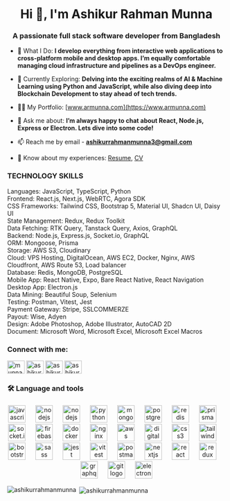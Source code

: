 <h1 align="center">Hi 👋, I'm Ashikur Rahman Munna</h1>
<h3 align="center">A passionate full stack software developer from Bangladesh</h3>

- 🔭 What I Do: **I develop everything from interactive web applications to cross-platform mobile and desktop apps. I’m equally comfortable managing cloud infrastructure and pipelines as a DevOps engineer.**

- 🌱 Currently Exploring: **Delving into the exciting realms of AI & Machine Learning using Python and JavaScript, while also diving deep into Blockchain Development to stay ahead of tech trends.**

- 👨‍💻 My Portfolio: [www.armunna.com](https://www.armunna.com)

- 💬 Ask me about: **I’m always happy to chat about React, Node.js, Express or Electron. Lets dive into some code!**

- 📫 Reach me by email - **ashikurrahmanmunna3@gmail.com**

- 📄 Know about my experiences: [Resume](https://drive.google.com/file/d/18yX0IzAj-Lo01iHX6I58DTFuZVta_4_4/view?usp=sharing), [CV](https://drive.google.com/file/d/1bwiaky42NcRYNcHvIyq5tR3Stw3Gr5m6/view?usp=sharing)

<h3>TECHNOLOGY SKILLS</h3>
Languages: JavaScript, TypeScript, Python <br>
Frontend: React.js, Next.js, WebRTC, Agora SDK <br>
CSS Frameworks: Tailwind CSS, Bootstrap 5, Material UI, Shadcn UI, Daisy UI <br>
State Management: Redux, Redux Toolkit <br>
Data Fetching: RTK Query, Tanstack Query, Axios, GraphQL <br>
Backend: Node.js, Express.js, Socket.io, GraphQL <br>
ORM: Mongoose, Prisma <br>
Storage: AWS S3, Cloudinary <br>
Cloud: VPS Hosting, DigitalOcean, AWS EC2, Docker, Nginx, AWS Cloudfront, AWS Route 53, Load balancer <br>
Database: Redis, MongoDB, PostgreSQL <br>
Mobile App: React Native, Expo, Bare React Native, React Navigation <br>
Desktop App: Electron.js <br>
Data Mining: Beautiful Soup, Selenium <br>
Testing: Postman, Vitest, Jest <br>
Payment Gateway: Stripe, SSLCOMMERZE <br>
Payout: Wise, Adyen <br>
Design: Adobe Photoshop, Adobe Illustrator, AutoCAD 2D <br>
Document: Microsoft Word, Microsoft Excel, Microsoft Excel Macros <br>

<h3 align="left">Connect with me:</h3>
<p align="left">
<a href="https://twitter.com/munna_ashikur" target="blank"><img align="center" src="https://raw.githubusercontent.com/rahuldkjain/github-profile-readme-generator/master/src/images/icons/Social/twitter.svg" alt="munna_ashikur" height="30" width="40" /></a>
<a href="https://linkedin.com/in/ashikur-rahman-munna-543917229/" target="blank"><img align="center" src="https://raw.githubusercontent.com/rahuldkjain/github-profile-readme-generator/master/src/images/icons/Social/linked-in-alt.svg" alt="ashikur-rahman-munna-543917229/" height="30" width="40" /></a>
<a href="https://fb.com/ashikurrahman.munna.90" target="blank"><img align="center" src="https://raw.githubusercontent.com/rahuldkjain/github-profile-readme-generator/master/src/images/icons/Social/facebook.svg" alt="ashikurrahman.munna.90" height="30" width="40" /></a>
<a href="https://instagram.com/ashikurrahmanmunna3" target="blank"><img align="center" src="https://raw.githubusercontent.com/rahuldkjain/github-profile-readme-generator/master/src/images/icons/Social/instagram.svg" alt="ashikurrahmanmunna3" height="30" width="40" /></a>
</p>

<h3 align="left">🛠 Language and tools</h3>

###

<div align="center">
  <img src="https://cdn.jsdelivr.net/gh/devicons/devicon/icons/javascript/javascript-original.svg" height="40" alt="javascript logo"  />
  <img width="15" />
  <img src="https://cdn.jsdelivr.net/gh/devicons/devicon/icons/nodejs/nodejs-original.svg" height="40" alt="nodejs logo"  />
  <img width="15" />
  <img src="https://cdn.jsdelivr.net/gh/devicons/devicon@latest/icons/typescript/typescript-original.svg" height="40" alt="nodejs logo"  />
  <img width="15" />
  <img src="https://cdn.jsdelivr.net/gh/devicons/devicon@latest/icons/python/python-original.svg" height="40" alt="python logo" />
  <img width="15" />
  <img src="https://cdn.jsdelivr.net/gh/devicons/devicon/icons/mongodb/mongodb-original.svg" height="40" alt="mongodb logo"  />
  <img width="15" />
  <img src="https://cdn.jsdelivr.net/gh/devicons/devicon/icons/postgresql/postgresql-original.svg" height="40" alt="postgresql logo"  />
  <img width="15" />
  <img src="https://cdn.jsdelivr.net/gh/devicons/devicon/icons/redis/redis-original.svg" height="40" alt="redis logo"  />
  <img width="15" />
  <img src="https://cdn.jsdelivr.net/gh/devicons/devicon@latest/icons/prisma/prisma-original.svg" height="40" alt="prisma logo"  />
  <img width="15" />
  <img src="https://cdn.jsdelivr.net/gh/devicons/devicon@latest/icons/socketio/socketio-original.svg" height="40" alt="socket.io logo"  />
  <img width="15" />
  <img src="https://cdn.jsdelivr.net/gh/devicons/devicon/icons/firebase/firebase-plain-wordmark.svg" height="40" alt="firebase logo"  />
  <img width="15" />
  <img src="https://cdn.jsdelivr.net/gh/devicons/devicon/icons/docker/docker-plain-wordmark.svg" height="40" alt="docker logo"  />
  <img width="15" />
  <img src="https://cdn.jsdelivr.net/gh/devicons/devicon@latest/icons/nginx/nginx-original.svg" height="40" alt="nginx logo"  />
  <img width="15" />
  <img src="https://cdn.jsdelivr.net/gh/devicons/devicon@latest/icons/amazonwebservices/amazonwebservices-plain-wordmark.svg" alt="aws" width="40" height="40"/>
  <img width="15" />
  <img src="https://cdn.jsdelivr.net/gh/devicons/devicon@latest/icons/digitalocean/digitalocean-original.svg" alt="digitalocean" width="40" height="40"/>
  <img width="15" />
  <img src="https://cdn.jsdelivr.net/gh/devicons/devicon/icons/css3/css3-original.svg" height="40" alt="css3 logo"  />
  <img width="15" />
  <img src="https://cdn.jsdelivr.net/gh/devicons/devicon@latest/icons/tailwindcss/tailwindcss-original.svg" height="40" alt="tailwind logo"  />
  <img width="15" />
  <img src="https://cdn.jsdelivr.net/gh/devicons/devicon/icons/bootstrap/bootstrap-original.svg" height="40" alt="bootstrap logo"  />
  <img width="15" />
  <img src="https://cdn.jsdelivr.net/gh/devicons/devicon/icons/sass/sass-original.svg" height="40" alt="sass logo"  />
  <img width="15" />
  <img src="https://cdn.jsdelivr.net/gh/devicons/devicon/icons/jest/jest-plain.svg" height="40" alt="jest logo"  />
  <img width="15" />
  <img src="https://cdn.jsdelivr.net/gh/devicons/devicon@latest/icons/vitest/vitest-original.svg" height="40" alt="vitest logo"  />
  <img width="15" />
  <img src="https://cdn.jsdelivr.net/gh/devicons/devicon@latest/icons/postman/postman-original.svg" height="40" alt="postman logo"  />
  <img width="15" />
  <img src="https://cdn.jsdelivr.net/gh/devicons/devicon/icons/nextjs/nextjs-original.svg" height="40" alt="nextjs logo"  />
  <img width="15" />
  <img src="https://cdn.jsdelivr.net/gh/devicons/devicon/icons/react/react-original.svg" height="40" alt="react logo"  />
  <img width="15" />
  <img src="https://cdn.jsdelivr.net/gh/devicons/devicon/icons/redux/redux-original.svg" height="40" alt="redux logo"  />
  <img width="15" />
  <img src="https://cdn.jsdelivr.net/gh/devicons/devicon@latest/icons/graphql/graphql-plain.svg" height="40" alt="graphql logo"  />
  <img width="15" />
  <img src="https://cdn.jsdelivr.net/gh/devicons/devicon/icons/git/git-original.svg" height="40" alt="git logo"  />
  <img width="15" />
  <img src="https://cdn.jsdelivr.net/gh/devicons/devicon@latest/icons/electron/electron-original.svg" height="40" alt="electron"  />
</div>

<p><img align="left" src="https://github-readme-stats.vercel.app/api/top-langs?username=ashikurrahmanmunna&show_icons=true&locale=en&layout=compact" alt="ashikurrahmanmunna" /></p>

<p>&nbsp;<img align="center" src="https://github-readme-stats.vercel.app/api?username=ashikurrahmanmunna&show_icons=true&locale=en" alt="ashikurrahmanmunna" /></p>
